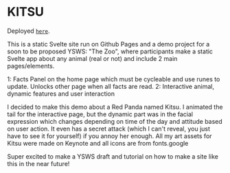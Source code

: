 # KITSU

Deployed [`here`](https://lynn89-sudo.github.io/red-panda).

This is a static Svelte site run on Github Pages and a demo project for a soon to be proposed YSWS: "The Zoo", where participants make a static Svelte app about any animal (real or not) and include 2 main pages/elements.

1: Facts Panel on the home page which must be cycleable and use runes to update. Unlocks other page when all facts are read.
2: Interactive animal, dynamic features and user interaction

I decided to make this demo about a Red Panda named Kitsu. I animated the tail for the interactive page, but the dynamic part was in the facial expression which changes depending on time of the day and attitude based on user action. It even has a secret attack (which I can't reveal, you just have to see it for yourself) if you annoy her enough. All my art assets for Kitsu were made on Keynote and all icons are from fonts.google

Super excited to make a YSWS draft and tutorial on how to make a site like this in the near future!

